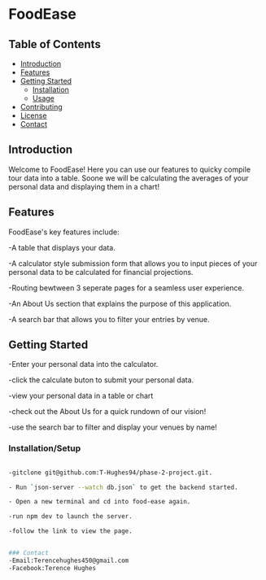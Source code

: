 # FoodEase


## Table of Contents

- [Introduction](#introduction)
- [Features](#features)
- [Getting Started](#getting-started)
  - [Installation](#installation)
  - [Usage](#usage)
- [Contributing](#contributing)
- [License](#license)
- [Contact](#contact)

## Introduction

Welcome to FoodEase! Here you can use our features to quicky compile tour data into a table. Soone we will be calculating the averages of your personal data and displaying them in a chart!


## Features

FoodEase's key features include: 

-A table that displays your data.

-A calculator style submission form that allows you to input pieces of your personal data to be calculated for financial projections.

-Routing bewtween 3 seperate pages for a seamless user experience.

-An About Us section that explains the purpose of this application.

-A search bar that allows you to filter your entries by venue.



## Getting Started

-Enter your personal data into the calculator.

-click the calculate buton to submit your personal data.

-view your personal data in a table or chart

-check out the About Us for a quick rundown of our vision!

-use the search bar to filter and display your venues by name!



### Installation/Setup
```bash

-gitclone git@github.com:T-Hughes94/phase-2-project.git.

- Run `json-server --watch db.json` to get the backend started.

- Open a new terminal and cd into food-ease again.

-run npm dev to launch the server.

-follow the link to view the page.


### Contact
-Email:Terencehughes450@gmail.com
-Facebook:Terence Hughes
